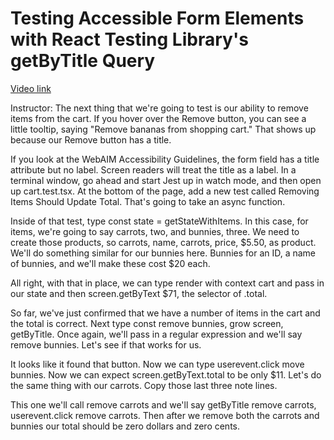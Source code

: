 # Testing Accessible Form Elements with React Testing Library's getByTitle Query

[Video link](https://www.egghead.io/lessons/redux-testing-accessible-form-elements-with-react-testing-library-s-getbytitle-query?pl=confidently-testing-redux-applications-with-jest-typescript-16e17d9b)



Instructor: The next thing that we're going to test is our ability to remove items from the cart. If you hover over the Remove button, you can see a little tooltip, saying "Remove bananas from shopping cart." That shows up because our Remove button has a title.

If you look at the WebAIM Accessibility Guidelines, the form field has a title attribute but no label. Screen readers will treat the title as a label. In a terminal window, go ahead and start Jest up in watch mode, and then open up cart.test.tsx. At the bottom of the page, add a new test called Removing Items Should Update Total. That's going to take an async function.

Inside of that test, type const state = getStateWithItems. In this case, for items, we're going to say carrots, two, and bunnies, three. We need to create those products, so carrots, name, carrots, price, $5.50, as product. We'll do something similar for our bunnies here. Bunnies for an ID, a name of bunnies, and we'll make these cost $20 each.

All right, with that in place, we can type render with context cart and pass in our state and then screen.getByText $71, the selector of .total.

So far, we've just confirmed that we have a number of items in the cart and the total is correct. Next type const remove bunnies, grow screen, getByTitle. Once again, we'll pass in a regular expression and we'll say remove bunnies. Let's see if that works for us.

It looks like it found that button. Now we can type userevent.click move bunnies. Now we can expect screen.getByText.total to be only $11. Let's do the same thing with our carrots. Copy those last three note lines.

This one we'll call remove carrots and we'll say getByTitle remove carrots, userevent.click remove carrots. Then after we remove both the carrots and bunnies our total should be zero dollars and zero cents.
